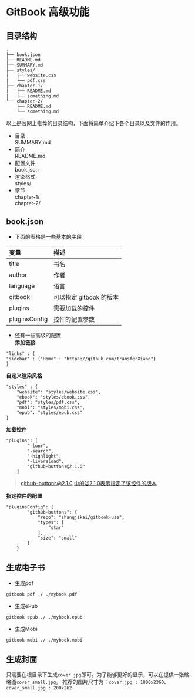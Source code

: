 # GitBook 高级功能
## 目录结构
```
.
├── book.json
├── README.md
├── SUMMARY.md
├── styles/
|   ├── website.css
|   └── pdf.css
├── chapter-1/
|   ├── README.md
|   └── something.md
└── chapter-2/
    ├── README.md
    └── something.md
```
以上是官网上推荐的目录结构，下面将简单介绍下各个目录以及文件的作用。
* 目录  
SUMMARY.md
* 简介  
README.md
* 配置文件  
book.json
* 渲染格式  
styles/
* 章节  
chapter-1/  
chapter-2/

## book.json
* 下面的表格是一些基本的字段

| 变量 | 描述 |
| :--- | :---|
| title  | 书名 |
| author | 作者|
| language | 语言 |
| gitbook | 可以指定 gitbook 的版本 |
| plugins | 需要加载的控件 |
| pluginsConfig | 控件的配置参数 |

* 还有一些高级的配置  
**添加链接**
```
"links" : {
"sidebar" : {"Home" : "https://github.com/transferXiang"}
}
```
**自定义渲染风格**
```
"styles" : {
    "website": "styles/website.css",
    "ebook": "styles/ebook.css",
    "pdf": "styles/pdf.css",
    "mobi": "styles/mobi.css",
    "epub": "styles/epub.css"
}
```
**加载控件**
```
"plugins": [
        "-lunr",
        "-search",
        "-highlight",
        "-livereload",
        "github-buttons@2.1.0"
    ]
```
>github-buttons@2.1.0 中的@2.1.0表示指定了该控件的版本   

 **指定控件的配置**
```
"pluginsConfig": {
        "github-buttons": {
            "repo": "zhangjikai/gitbook-use",
            "types": [
                "star"
            ],
            "size": "small"
        }
    }
```
## 生成电子书
* 生成pdf
```
gitbook pdf ./ ./mybook.pdf
```
* 生成ePub
```
gitbook epub ./ ./mybook.epub
```
* 生成Mobi
```
gitbook mobi ./ ./mybook.mobi
```
## 生成封面
只需要在根目录下生成`cover.jpg`即可。为了能够更好的显示，可以在提供一张缩略图`cover_small.jpg`。
推荐的图片尺寸为：`cover.jpg : 1800x2360`、`cover_small.jpg : 200x262`
